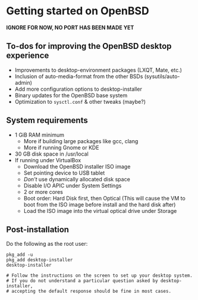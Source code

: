 
# Getting started on OpenBSD

**IGNORE FOR NOW, NO PORT HAS BEEN MADE YET**

## To-dos for improving the OpenBSD desktop experience

-   Improvements to desktop-environment packages (LXQT, Mate, etc.)
-   Inclusion of auto-media-format from the other BSDs (sysutils/auto-admin)
-   Add more configuration options to desktop-installer
-   Binary updates for the OpenBSD base system
-   Optimization to `sysctl.conf` & other tweaks (maybe?)

## System requirements

- 1 GiB RAM minimum
    - More if building large packages like gcc, clang
    - More if running Gnome or KDE
- 30 GB disk space in /usr/local
- If running under VirtualBox
    - Download the OpenBSD installer ISO image
    - Set pointing device to USB tablet
    - *Don't* use dynamically allocated disk space
    - Disable I/O APIC under System Settings
    - 2 or more cores
    - Boot order: Hard Disk first, then Optical (This will cause the
	VM to boot from the
	ISO image before install and the hard disk after)
    - Load the ISO image into the virtual optical drive under Storage

## Post-installation

Do the following as the root user:

```
pkg_add -u
pkg_add desktop-installer
desktop-installer

# Follow the instructions on the screen to set up your desktop system.
# If you do not understand a particular question asked by desktop-installer,
# accepting the default response should be fine in most cases.
```

